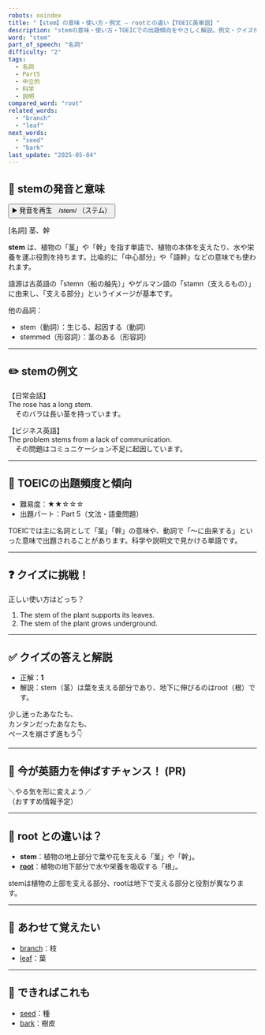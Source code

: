 ```yaml
---
robots: noindex
title: "【stem】の意味・使い方・例文 ― rootとの違い【TOEIC英単語】"
description: "stemの意味・使い方・TOEICでの出題傾向をやさしく解説。例文・クイズ付きでrootとの違いもわかりやすく学べます。"
word: "stem"
part_of_speech: "名詞"
difficulty: "2"
tags:
  - 名詞
  - Part5
  - 中立的
  - 科学
  - 説明
compared_word: "root"
related_words:
  - "branch"
  - "leaf"
next_words:
  - "seed"
  - "bark"
last_update: "2025-05-04"
---
```


## 🔰 stemの発音と意味

<button class="play-audio" onclick="playTTS('stem')">
  <span class="play-audio-main">
    ▶️ 発音を再生　/stem/
  </span>
  <span class="play-audio-sub">
    （ステム）
  </span>
</button>

[名詞] 茎、幹

**stem** は、植物の「茎」や「幹」を指す単語で、植物の本体を支えたり、水や栄養を運ぶ役割を持ちます。比喩的に「中心部分」や「語幹」などの意味でも使われます。

語源は古英語の「stemn（船の舳先）」やゲルマン語の「stamn（支えるもの）」に由来し、「支える部分」というイメージが基本です。

他の品詞：  
- stem（動詞）：生じる、起因する（動詞）
- stemmed（形容詞）：茎のある（形容詞）

---

## ✏️ stemの例文

【日常会話】  
The rose has a long stem.  
　そのバラは長い茎を持っています。

【ビジネス英語】  
The problem stems from a lack of communication.  
　その問題はコミュニケーション不足に起因しています。

---

## 🎯 TOEICの出題頻度と傾向

- 難易度：★★☆☆☆
- 出題パート：Part 5（文法・語彙問題）

TOEICでは主に名詞として「茎」「幹」の意味や、動詞で「～に由来する」といった意味で出題されることがあります。科学や説明文で見かける単語です。

---

## ❓ クイズに挑戦！

正しい使い方はどっち？

1. The stem of the plant supports its leaves.  
2. The stem of the plant grows underground.

---

## ✅ クイズの答えと解説

- 正解：**1**
- 解説：stem（茎）は葉を支える部分であり、地下に伸びるのはroot（根）です。

少し迷ったあなたも、  
カンタンだったあなたも、  
ペースを崩さず進もう👇️

---

## 🚀 今が英語力を伸ばすチャンス！ (PR)

<div class="info-center">
＼やる気を形に変えよう／<br>  
（おすすめ情報予定）
</div>

---

## 🤔  root との違いは？

- **stem**：植物の地上部分で葉や花を支える「茎」や「幹」。
- **[root](/word/root/)**：植物の地下部分で水や栄養を吸収する「根」。

stemは植物の上部を支える部分、rootは地下で支える部分と役割が異なります。

---

## 🧩 あわせて覚えたい

- [branch](/word/branch/)：枝
- [leaf](/word/leaf/)：葉

---

## 📖 できればこれも

- [seed](/word/seed/)：種
- [bark](/word/bark/)：樹皮

<!-- cvid: aid18_bid12 -->
